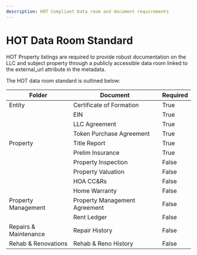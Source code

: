 ```yaml
---
description: HOT Compliant Data room and document requirements
---
```


# HOT Data Room Standard

HOT Property listings are required to provide robust documentation on the LLC and subject property through a publicly accessible data room linked to the external\_url attribute in the metadata.&#x20;

The HOT data room standard is outlined below:

| Folder                | Document                      | Required |
| --------------------- | ----------------------------- | -------- |
| Entity                | Certificate of Formation      | True     |
|                       | EIN                           | True     |
|                       | LLC Agreement                 | True     |
|                       | Token Purchase Agreement      | True     |
| Property              | Title Report                  | True     |
|                       | Prelim Insurance              | True     |
|                       | Property Inspection           | False    |
|                       | Property Valuation            | False    |
|                       | HOA CC\&Rs                    | False    |
|                       | Home Warranty                 | False    |
| Property Management   | Property Management Agreement | False    |
|                       | Rent Ledger                   | False    |
| Repairs & Maintenance | Repair History                | False    |
| Rehab & Renovations   | Rehab & Reno History          | False    |
